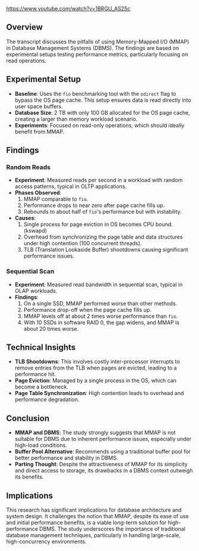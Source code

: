 https://www.youtube.com/watch?v=1BRGU_AS25c
## Overview
The transcript discusses the pitfalls of using Memory-Mapped I/O (MMAP) in Database Management Systems (DBMS). The findings are based on experimental setups testing performance metrics, particularly focusing on read operations.

## Experimental Setup
- **Baseline**: Uses the `fio` benchmarking tool with the `odirect` flag to bypass the OS page cache. This setup ensures data is read directly into user space buffers.
- **Database Size**: 2 TB with only 100 GB allocated for the OS page cache, creating a larger than memory workload scenario.
- **Experiments**: Focused on read-only operations, which should ideally benefit from MMAP.

## Findings

### Random Reads
- **Experiment**: Measured reads per second in a workload with random access patterns, typical in OLTP applications.
- **Phases Observed**:
  1. MMAP comparable to `fio`.
  2. Performance drops to near zero after page cache fills up.
  3. Rebounds to about half of `fio`'s performance but with instability.
- **Causes**:
  1. Single process for page eviction in OS becomes CPU bound. (kswapd)
  2. Overhead from synchronizing the page table and data structures under high contention (100 concurrent threads).
  3. TLB (Translation Lookaside Buffer) shootdowns causing significant performance issues.
### Sequential Scan
- **Experiment**: Measured read bandwidth in sequential scan, typical in OLAP workloads.
- **Findings**:
  1. On a single SSD, MMAP performed worse than other methods.
  2. Performance drop-off when the page cache fills up.
  3. MMAP levels off at about 2 times worse performance than `fio`.
  4. With 10 SSDs in software RAID 0, the gap widens, and MMAP is about 20 times worse.
## Technical Insights
- **TLB Shootdowns**: This involves costly inter-processor interrupts to remove entries from the TLB when pages are evicted, leading to a performance hit.
- **Page Eviction**: Managed by a single process in the OS, which can become a bottleneck.
- **Page Table Synchronization**: High contention leads to overhead and performance degradation.
## Conclusion
- **MMAP and DBMS**: The study strongly suggests that MMAP is not suitable for DBMS due to inherent performance issues, especially under high-load conditions.
- **Buffer Pool Alternative**: Recommends using a traditional buffer pool for better performance and stability in DBMS.
- **Parting Thought**: Despite the attractiveness of MMAP for its simplicity and direct access to storage, its drawbacks in a DBMS context outweigh its benefits.
## Implications
This research has significant implications for database architecture and system design. It challenges the notion that MMAP, despite its ease of use and initial performance benefits, is a viable long-term solution for high-performance DBMS. The study underscores the importance of traditional database management techniques, particularly in handling large-scale, high-concurrency environments.